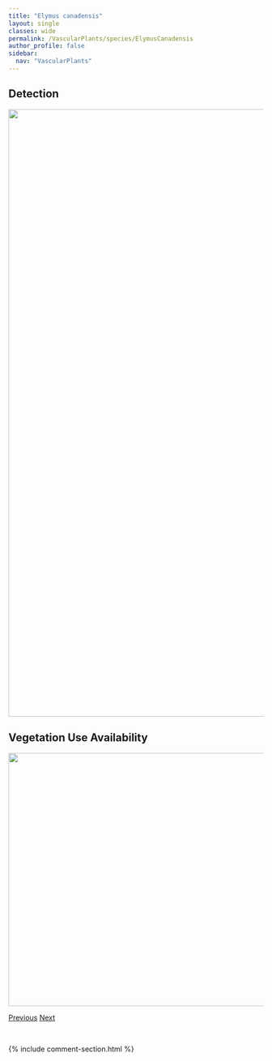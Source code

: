 ```yaml
---
title: "Elymus canadensis"
layout: single
classes: wide
permalink: /VascularPlants/species/ElymusCanadensis
author_profile: false
sidebar:
  nav: "VascularPlants"
---
```


<h2>Detection</h2>

<a href="https://drive.google.com/uc?export=view&id=1TklPQnjRtqelY4tNLTFJD4OmMiLPk6oj">
<img src="https://drive.google.com/uc?export=view&id=1TklPQnjRtqelY4tNLTFJD4OmMiLPk6oj" height = "1200" width = "800">
</a>


<h2>Vegetation Use Availability</h2>

<a href="https://drive.google.com/uc?export=view&id=1CmV-zUCPBMam8lgpBND36dV6DK4TUQda">
<img src="https://drive.google.com/uc?export=view&id=1CmV-zUCPBMam8lgpBND36dV6DK4TUQda" height = "500" width = "1000">
</a>


<a href="/DevelopmentWebsite/VascularPlants/species/ElymusAlbicansLanceolatus" class="pagination--pager" title="Elymus albicans/lanceolatus">Previous</a> <a href="/DevelopmentWebsite/VascularPlants/species/ElymusElymoides" class="pagination--pager" title="Elymus elymoides">Next</a>

<p>&nbsp;</p>

{% include comment-section.html %}
